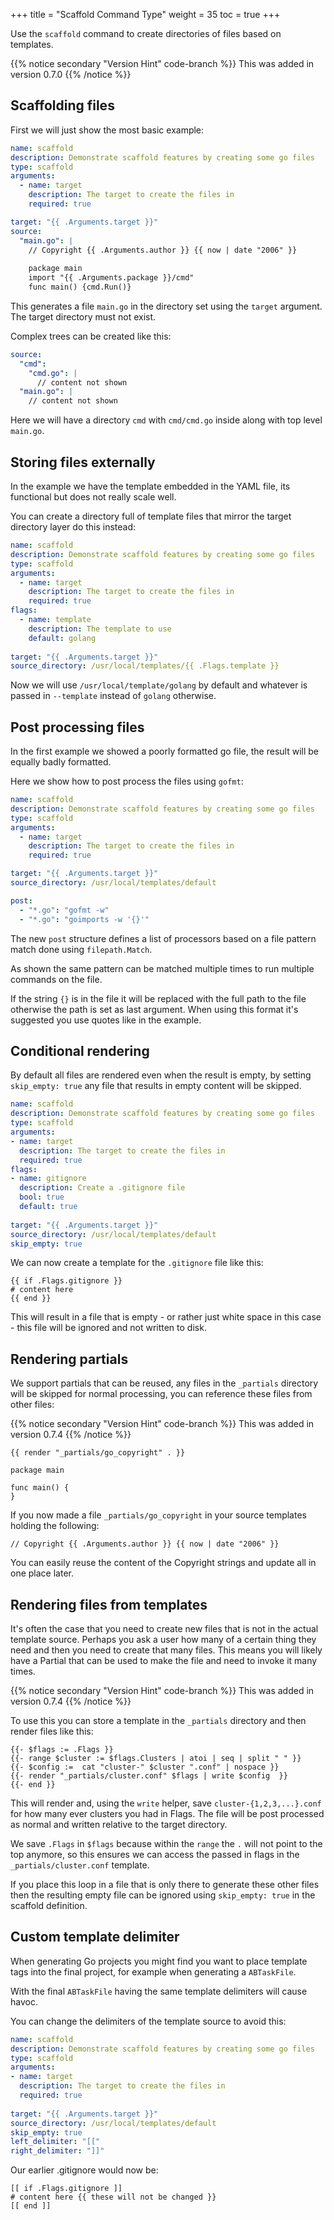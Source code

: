 +++
title = "Scaffold Command Type"
weight = 35
toc = true
+++

Use the `scaffold` command to create directories of files based on templates.

{{% notice secondary "Version Hint" code-branch %}}
This was added in version 0.7.0
{{% /notice %}}

## Scaffolding files

First we will just show the most basic example:

```yaml
name: scaffold
description: Demonstrate scaffold features by creating some go files
type: scaffold
arguments:
  - name: target
    description: The target to create the files in
    required: true

target: "{{ .Arguments.target }}"
source:
  "main.go": |
    // Copyright {{ .Arguments.author }} {{ now | date "2006" }}
    
    package main
    import "{{ .Arguments.package }}/cmd"
    func main() {cmd.Run()}
```

This generates a file `main.go` in the directory set using the `target` argument.  The target directory must not exist.

Complex trees can be created like this:

```yaml
source:
  "cmd":
    "cmd.go": |
      // content not shown
  "main.go": |
    // content not shown
```

Here we will have a directory `cmd` with `cmd/cmd.go` inside along with top level `main.go`.

## Storing files externally

In the example we have the template embedded in the YAML file, its functional but does not really scale well.

You can create a directory full of template files that mirror the target directory layer do this instead:

```yaml
name: scaffold
description: Demonstrate scaffold features by creating some go files
type: scaffold
arguments:
  - name: target
    description: The target to create the files in
    required: true
flags:
  - name: template
    description: The template to use
    default: golang
    
target: "{{ .Arguments.target }}"
source_directory: /usr/local/templates/{{ .Flags.template }}
```

Now we will use `/usr/local/template/golang` by default and whatever is passed in `--template` instead of `golang` 
otherwise.

## Post processing files

In the first example we showed a poorly formatted go file, the result will be equally badly formatted.

Here we show how to post process the files using `gofmt`:

```yaml
name: scaffold
description: Demonstrate scaffold features by creating some go files
type: scaffold
arguments:
  - name: target
    description: The target to create the files in
    required: true

target: "{{ .Arguments.target }}"
source_directory: /usr/local/templates/default

post:
  - "*.go": "gofmt -w"
  - "*.go": "goimports -w '{}'"
```

The new `post` structure defines a list of processors based on a file pattern match done using `filepath.Match`.

As shown the same pattern can be matched multiple times to run multiple commands on the file.

If the string `{}` is in the file it will be replaced with the full path to the file otherwise the path is set as 
last argument. When using this format it's suggested you use quotes like in the example.

## Conditional rendering

By default all files are rendered even when the result is empty, by setting `skip_empty: true` any file that results in
empty content will be skipped.

```yaml
name: scaffold
description: Demonstrate scaffold features by creating some go files
type: scaffold
arguments:
- name: target
  description: The target to create the files in
  required: true
flags:
- name: gitignore
  description: Create a .gitignore file
  bool: true
  default: true
  
target: "{{ .Arguments.target }}"
source_directory: /usr/local/templates/default
skip_empty: true
```

We can now create a template for the `.gitignore` file like this:

```
{{ if .Flags.gitignore }}
# content here
{{ end }}
```

This will result in a file that is empty - or rather just white space in this case - this file will be ignored and not
written to disk. 

## Rendering partials

We support partials that can be reused, any files in the `_partials` directory will be skipped for normal processing,
you can reference these files from other files:

{{% notice secondary "Version Hint" code-branch %}}
This was added in version 0.7.4
{{% /notice %}}

```
{{ render "_partials/go_copyright" . }}

package main

func main() {
}
```

If you now made a file `_partials/go_copyright` in your source templates holding the following:

```
// Copyright {{ .Arguments.author }} {{ now | date "2006" }}
```

You can easily reuse the content of the Copyright strings and update all in one place later.

## Rendering files from templates

It's often the case that you need to create new files that is not in the actual template source.  Perhaps you ask a
user how many of a certain thing they need and then you need to create that many files.  This means you will likely
have a Partial that can be used to make the file and need to invoke it many times.

{{% notice secondary "Version Hint" code-branch %}}
This was added in version 0.7.4
{{% /notice %}}

To use this you can store a template in the `_partials` directory and then render files like this:

```
{{- $flags := .Flags }}
{{- range $cluster := $flags.Clusters | atoi | seq | split " " }}
{{- $config :=  cat "cluster-" $cluster ".conf" | nospace }} 
{{- render "_partials/cluster.conf" $flags | write $config  }}
{{- end }}
```

This will render and, using the `write` helper, save `cluster-{1,2,3,...}.conf` for how many ever clusters you had in 
Flags. The file will be post processed as normal and written relative to the target directory.

We save `.Flags` in `$flags` because within the `range` the `.` will not point to the top anymore, so this ensures we
can access the passed in flags in the `_partials/cluster.conf` template.

If you place this loop in a file that is only there to generate these other files then the resulting empty 
file can be ignored using `skip_empty: true` in the scaffold definition.

## Custom template delimiter

When generating Go projects you might find you want to place template tags into the final project, for example when
generating a `ABTaskFile`.

With the final `ABTaskFile` having the same template delimiters will cause havoc.

You can change the delimiters of the template source to avoid this:

```yaml
name: scaffold
description: Demonstrate scaffold features by creating some go files
type: scaffold
arguments:
- name: target
  description: The target to create the files in
  required: true
  
target: "{{ .Arguments.target }}"
source_directory: /usr/local/templates/default
skip_empty: true
left_delimiter: "[["
right_delimiter: "]]"
```

Our earlier .gitignore would now be:

```
[[ if .Flags.gitignore ]]
# content here {{ these will not be changed }}
[[ end ]]
```

